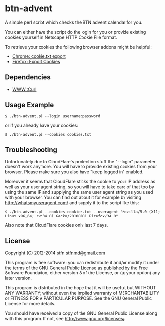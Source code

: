 # btn-advent
A simple perl script which checks the BTN advent calendar for you.

You can either have the script do the login for you or provide existing cookies yourself in Netscape HTTP Cookie File format.

To retrieve your cookies the following browser addons might be helpful:
* [Chrome: cookie.txt export](https://chrome.google.com/webstore/detail/cookietxt-export/lopabhfecdfhgogdbojmaicoicjekelh)
* [Firefox: Export Cookies](https://addons.mozilla.org/de/firefox/addon/export-cookies/)

## Dependencies
* [WWW::Curl](http://search.cpan.org/~szbalint/WWW-Curl/lib/WWW/Curl.pm)

## Usage Example
```
$ ./btn-advent.pl --login username:password
```
or if you already have your cookies:
```
$ ./btn-advent.pl --cookies cookies.txt
```

## Troubleshooting
Unfortunately due to CloudFlare's protection stuff the "--login" parameter doesn't work anymore.
You will have to provide existing cookies from your browser. Please make sure you also have "keep logged in" enabled.

Moreover it seems that CloudFlare sticks the cookie to your IP address as well as your user agent string,
so you will have to take care of that too by using the same IP and supplying the same user agent string as you used with your browser.
You can find out about it for example by visiting http://whatsmyuseragent.com/ and supply it to the script like this:
```
$ ./btn-advent.pl --cookies cookies.txt --useragent "Mozilla/5.0 (X11; Linux x86_64; rv:34.0) Gecko/20100101 Firefox/34.0"
```
Also note that CloudFlare cookies only last 7 days.

## License
Copyright (C) 2012-2014  stfn <stfnmd@gmail.com>

This program is free software: you can redistribute it and/or modify
it under the terms of the GNU General Public License as published by
the Free Software Foundation, either version 3 of the License, or
(at your option) any later version.

This program is distributed in the hope that it will be useful,
but WITHOUT ANY WARRANTY; without even the implied warranty of
MERCHANTABILITY or FITNESS FOR A PARTICULAR PURPOSE.  See the
GNU General Public License for more details.

You should have received a copy of the GNU General Public License
along with this program.  If not, see <http://www.gnu.org/licenses/>.
